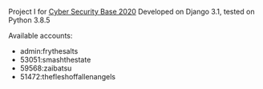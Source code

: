 Project I for [Cyber Security Base 2020](https://cybersecuritybase.mooc.fi/)
Developed on Django 3.1, tested on Python 3.8.5

Available accounts:
* admin:frythesalts
* 53051:smashthestate
* 59568:zaibatsu
* 51472:thefleshoffallenangels

